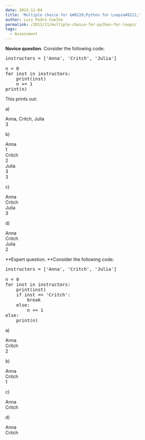 ```yaml
---
date: 2013-11-04
title: 'Multiple choice for &#8220;Python for Loops&#8221;'
author: Luis Pedro Coelho
permalink: /2013/11/multiple-choice-for-python-for-loops/
tags:
  - Assessment
---
```

**Novice question**. Consider the following code:

<pre>instructors = ['Anna', 'Critch', 'Julia']

n = 0
for inst in instructors:
    print(inst)
    n += 1
print(n)</pre>

This prints out:

a)

Anna, Critch, Julia  
3

b)

Anna  
1  
Critch  
2  
Julia  
3  
3

c)

Anna  
Critch  
Julia  
3

d)

Anna  
Critch  
Julia  
2

**Expert question. **Consider the following code:

<pre>instructors = ['Anna', 'Critch', 'Julia']

n = 0
for inst in instructors:
    print(inst)
    if inst == 'Critch':
        break
    else:
        n += 1
else:
    print(n)</pre>

a)

Anna  
Critch  
2

b)

Anna  
Critch  
1

c)

Anna  
Critch

d)

Anna  
Critch
